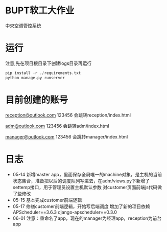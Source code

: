 # BUPT软工大作业
中央空调管控系统
# 运行
注意,先在项目根目录下创建logs目录再运行
```python
pip install -r ./requirements.txt
python manage.py runserver
```
# 目前创建的账号
reception@outlook.com
123456
会跳转reception/index.html

adm@outlook.com
123456
会跳转adm/index.html

manager@outlook.com
123456
会跳转manager/index.html
# 日志
- 05-14
新增master app，里面保存全局唯一的machine对象，是主机的当前状态集合，准备把以后的调度队列写进去，在adm/views.py下新增了settemp接口，用于管理员设置主机默认参数
对customer页面前端js代码做了些修改
- 05-15
基本完成customer前端逻辑
- 05-17
修缮customer前端逻辑，开始写后端调度
增加了新的项目依赖
APScheduler==3.6.3
django-apscheduler==0.3.0
- 06-01
注意：重命名了app，现在的manager为经理app，reception为前台app